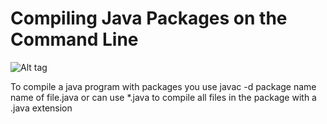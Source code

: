 # Compiling Java Packages on the Command Line
![Alt tag](https://cloud.githubusercontent.com/assets/17162015/14565200/8f1687da-02ef-11e6-9513-d045b587e5d0.png)

To compile a java program with packages you use javac -d package name name of file.java or can use *.java to compile all files in the package with a .java extension
